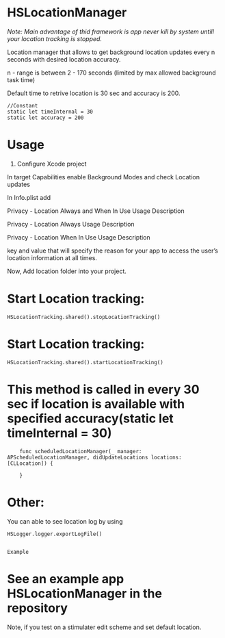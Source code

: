 # HSLocationManager

*Note: Main advantage of thid framework is app never kill by system untill your location tracking is stopped.*

Location manager that allows to get background location updates every n seconds with desired location accuracy.

n - range is between 2 - 170 seconds (limited by max allowed background task time)

Default time to retrive location is 30 sec and accuracy is 200. 

    //Constant
    static let timeInternal = 30
    static let accuracy = 200

# Usage
1. Configure Xcode project

In target Capabilities enable Background Modes and check Location updates

In Info.plist add 

  Privacy - Location Always and When In Use Usage Description

  Privacy - Location Always Usage Description

  Privacy - Location When In Use Usage Description

key and value that will specify the reason for your app to access the user’s location information at all times.


Now, Add location folder into your project.

# Start Location tracking:

    HSLocationTracking.shared().stopLocationTracking()
    
    
    
# Start Location tracking:

    HSLocationTracking.shared().startLocationTracking()
    
# This method is called in every 30 sec if location is available with specified accuracy(static let timeInternal = 30)  

        func scheduledLocationManager(_ manager: APScheduledLocationManager, didUpdateLocations locations: [CLLocation]) {

        }

# Other:    
You can able to see location log by using 

    HSLogger.logger.exportLogFile()
    
    
    Example

# See an example app HSLocationManager in the repository

Note, if you test on a stimulater edit scheme and set default location.

